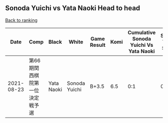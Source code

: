 ## Sonoda Yuichi vs Yata Naoki Head to head

[Back to ranking](../../index.md)




| **Date** | **Comp** | **Black** | **White** | **Game Result** | **Komi** | **Cumulative Sonoda Yuichi Vs Yata Naoki** | **Sonoda Yuichi Streak** | **Yata Naoki Streak** | 
| --- | --- | --- | --- | --- | --- | --- | --- | --- |
| 2021-08-23 | 第66期関西棋院第一位決定戦予選 | Yata Naoki | Sonoda Yuichi | B+3.5 | 6.5 | 0:1 | 0 | 1 |





